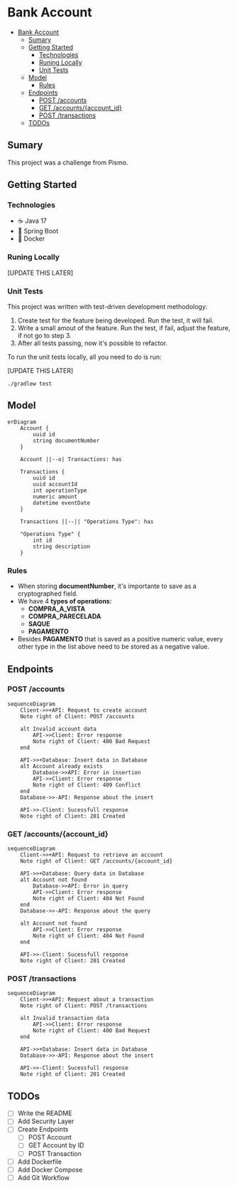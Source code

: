 # Bank Account

- [Bank Account](#bank-account)
  - [Sumary](#sumary)
  - [Getting Started](#getting-started)
    - [Technologies](#technologies)
    - [Runing Locally](#runing-locally)
    - [Unit Tests](#unit-tests)
  - [Model](#model)
    - [Rules](#rules)
  - [Endpoints](#endpoints)
    - [POST /accounts](#post-accounts)
    - [GET /accounts/{account\_id}](#get-accountsaccount_id)
    - [POST /transactions](#post-transactions)
  - [TODOs](#todos)

## Sumary

This project was a challenge from Pismo.

## Getting Started

### Technologies

- ☕ Java 17
- 🍃 Spring Boot
- 🐋 Docker

### Runing Locally

[UPDATE THIS LATER]

### Unit Tests

This project was written with test-driven development methodology:

1. Create test for the feature being developed. Run the test, it will fail.
2. Write a small amout of the feature. Run the test, if fail, adjust the feature, if not go to step 3.
3. After all tests passing, now it's possible to refactor.

To run the unit tests locally, all you need to do is run:

[UPDATE THIS LATER]

```shell
./gradlew test 
```


## Model

```mermaid
erDiagram
    Account {
        uuid id
        string documentNumber
    }

    Account ||--o| Transactions: has

    Transactions {
        uuid id
        uuid accountId
        int operationType
        numeric amount
        datetime eventDate
    }

    Transactions ||--|| "Operations Type": has

    "Operations Type" {
        int id
        string description
    }

```

### Rules

- When storing **documentNumber**, it's importante to save as a cryptographed field.
- We have 4 **types of operations**:
  - **COMPRA_A_VISTA**
  - **COMPRA_PARECELADA**
  - **SAQUE**
  - **PAGAMENTO**
- Besides **PAGAMENTO** that is saved as a positive numeric value, every other type in the list above need to be stored as a negative value.

## Endpoints

### POST /accounts

```mermaid
sequenceDiagram
    Client->>+API: Request to create account
    Note right of Client: POST /accounts

    alt Invalid account data
        API->>Client: Error response
        Note right of Client: 400 Bad Request
    end

    API->>+Database: Insert data in Database
    alt Account already exists
        Database->>API: Error in insertion
        API->>Client: Error response
        Note right of Client: 409 Conflict
    end    
    Database->>-API: Response about the insert    

    API->>-Client: Sucessfull response
    Note right of Client: 201 Created
```

### GET /accounts/{account_id}

```mermaid
sequenceDiagram
    Client->>+API: Request to retrieve an account
    Note right of Client: GET /accounts/{account_id}

    API->>+Database: Query data in Database
    alt Account not found
        Database->>API: Error in query
        API->>Client: Error response
        Note right of Client: 404 Not Found
    end    
    Database->>-API: Response about the query    

    alt Account not found
        API->>Client: Error response
        Note right of Client: 404 Not Found
    end

    API->>-Client: Sucessfull response
    Note right of Client: 201 Created
```

### POST /transactions

```mermaid
sequenceDiagram
    Client->>+API: Request about a transaction
    Note right of Client: POST /transactions

    alt Invalid transaction data
        API->>Client: Error response
        Note right of Client: 400 Bad Request
    end

    API->>+Database: Insert data in Database    
    Database->>-API: Response about the insert    

    API->>-Client: Sucessfull response
    Note right of Client: 201 Created
```

## TODOs

- [ ] Write the README
- [ ] Add Security Layer
- [ ] Create Endpoints
  - [ ] POST Account
  - [ ] GET Account by ID
  - [ ] POST Transaction
- [ ] Add Dockerfile
- [ ] Add Docker Compose
- [ ] Add Git Workflow
